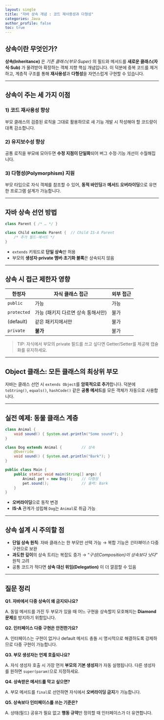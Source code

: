 ```yaml
---
layout: single
title: "자바 상속 개념 : 코드 재사용성과 다형성"
categories: Java
author_profile: false
toc: true
---
```


## 상속이란 무엇인가?

**상속(Inheritance)** 은 *기존 클래스(부모·Super)* 의 필드와 메서드를 **새로운 클래스(자식·Sub)** 가 물려받아 확장하는 객체 지향 핵심 개념입니다. 이 덕분에 중복 코드를 제거하고, 계층적 구조를 통해 **재사용성**과 **다형성**을 자연스럽게 구현할 수 있습니다.

------

## 상속이 주는 세 가지 이점

### 1) 코드 재사용성 향상

부모 클래스의 검증된 로직을 그대로 활용하므로 새 기능 개발 시 작성해야 할 코드량이 대폭 감소합니다.

### 2) 유지보수성 향상

공통 로직을 부모에 모아두면 **수정 지점이 단일화**되어 버그 수정·기능 개선이 수월해집니다.

### 3) 다형성(Polymorphism) 지원

부모 타입으로 자식 객체를 참조할 수 있어, **동적 바인딩**과 **메서드 오버라이딩**으로 유연한 프로그램 설계가 가능합니다.

------

## 자바 상속 선언 방법

```java
class Parent { /* … */ }

class Child extends Parent {  // Child IS-A Parent
    /* 추가 필드·메서드 */
}
```

- `extends` 키워드로 **단일 상속**만 허용
- 부모의 **생성자·private 멤버·초기화 블록**은 상속되지 않음

------

## 상속 시 접근 제한자 영향

| 한정자      | 자식 클래스 접근                   | 외부 접근 |
| ----------- | ---------------------------------- | --------- |
| `public`    | 가능                               | 가능      |
| `protected` | 가능 (패키지 다르면 상속 통해서만) | 불가      |
| (default)   | 같은 패키지에서만                  | 불가      |
| `private`   | **불가**                           | 불가      |

> TIP: 자식에서 부모의 private 필드를 쓰고 싶다면 Getter/Setter를 제공해 캡슐화를 유지하세요.

------

## Object 클래스: 모든 클래스의 최상위 부모

자바는 클래스 선언 시 `extends Object`를 **암묵적으로 추가**합니다. 덕분에 `toString()`, `equals()`, `hashCode()` 같은 **공통 메서드**를 모든 객체가 자동으로 사용합니다.

------

## 실전 예제: 동물 클래스 계층

```java
class Animal {
    void sound() { System.out.println("Some sound"); }
}

class Dog extends Animal {         // 상속
    @Override
    void sound() { System.out.println("Bark"); }
}

public class Main {
    public static void main(String[] args) {
        Animal pet = new Dog();    // 다형성
        pet.sound();               // 출력: Bark
    }
}
```

- **오버라이딩**으로 동작 변경
- **IS-A** 관계가 성립해 `Dog`는 `Animal`로 취급 가능

------

## 상속 설계 시 주의할 점

- **단일 상속 원칙**: 자바 클래스는 한 부모만 선택 가능 → 복합 기능은 *인터페이스* 다중 구현으로 보완
- **과도한 깊이**의 상속 트리는 복잡도 증가 → “*구성(Composition)이 상속보다 낫다*” 원칙 고려
- 공통 코드가 적다면 **상속 대신 위임(Delegation)** 이 더 깔끔할 수 있음

------

## 질문 정리

**Q1. 자바에서 다중 상속이 왜 금지되나요?**

A. 동일 메서드를 가진 두 부모가 있을 때 어느 구현을 상속할지 모호해지는 **Diamond 문제**를 방지하기 위함입니다.

**Q2. 인터페이스 다중 구현은 안전한가요?**

A. 인터페이스는 구현이 없거나 default 메서드 충돌 시 명시적으로 해결하도록 강제하므로 다중 구현이 가능합니다.

**Q3. 부모 생성자는 언제 호출되나요?**

A. 자식 생성자 호출 시 가장 먼저 **부모의 기본 생성자**가 자동 실행됩니다. 다른 생성자를 원하면 `super(param)`으로 지정하세요.

**Q4. 상속받은 메서드를 막고 싶으면?**

A. 부모 메서드를 `final`로 선언하면 자식에서 **오버라이딩 금지**가 가능합니다.

**Q5. 상속보다 인터페이스를 쓰는 기준은?**

A. 상태(필드) 공유가 필요 없고 **행동 규약**만 정의할 때 인터페이스가 더 유연합니다.
